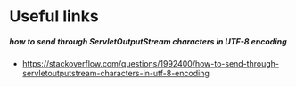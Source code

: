 # Useful links

##### how to send through ServletOutputStream characters in UTF-8 encoding
- https://stackoverflow.com/questions/1992400/how-to-send-through-servletoutputstream-characters-in-utf-8-encoding

